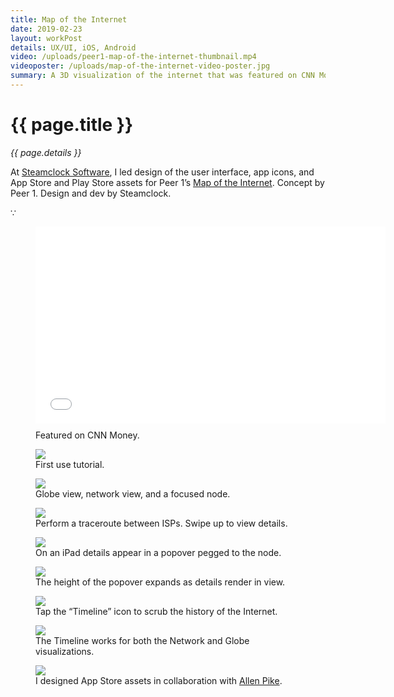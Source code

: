 ```yaml
---
title: Map of the Internet
date: 2019-02-23
layout: workPost
details: UX/UI, iOS, Android
video: /uploads/peer1-map-of-the-internet-thumbnail.mp4
videoposter: /uploads/map-of-the-internet-video-poster.jpg
summary: A 3D visualization of the internet that was featured on CNN Money.
---
```

<div class="mw-900  bp1-u-textAlign-center  u-mar-auto  u-mar-b05">
    <h1 class="u-noMargin u-mar-b01">{{ page.title }}</h1>
    <p class="as-h5  u-mar-b05"><em>{{ page.details }}</em></p>
    <p class="as-h3" style="max-width: 100%;">At <a href="http://www.steamclock.com/" target="_blank">Steamclock Software</a>, I led design of the user interface, app icons, and App Store and Play Store assets for Peer 1’s <a href="https://itunes.apple.com/us/app/map-internet-by-peer-1-hosting/id605924222?ls=1&mt=8" target="_blank">Map of the Internet</a>. Concept by Peer 1. Design and dev by Steamclock.</p>
    <p class="as-h5  u-textAlign-center  u-mar-b05">&#8757;</p>
</div>
<figure class="mw-900  u-mar-lauto  u-mar-rauto  u-mar-b05  bp1-u-textAlign-center  animated fadeIn delay-1s vendor"><iframe src="//www.youtube.com/embed/1YdBsoh4lp8" width="560" height="315" frameborder="0"> </iframe>
    <figcaption style="margin-top: 10px;">Featured on <span class="fw7">CNN Money</span>.</figcaption>
</figure>

<div class="Grid  Grid--withGutters">
    <div class="Grid-cell  u-size1of2">
        <figure>
            <img src="/uploads/peer1-iphone-firstuse.jpg"/>
            <figcaption>First use tutorial.</figcaption>
        </figure>
    </div>
    <div class="Grid-cell  u-size1of2">
        <figure>
            <img src="/uploads/peer1-iphone-globe-3dgrid-node.jpg"/>
            <figcaption>Globe view, network view, and a focused node.</figcaption>
        </figure>
    </div>
    <div class="Grid-cell  u-size1of2">
        <figure>
            <img src="/uploads/peer1-iphone-search-traceroute-results.jpg"/>
            <figcaption>Perform a traceroute between ISPs. Swipe up to view details.</figcaption>
        </figure>
    </div>
    <div class="Grid-cell  u-size1of2">
        <figure>
            <img src="/uploads/peer1-ipad-node.jpg"/>
            <figcaption>On an iPad details appear in a popover pegged to the node.</figcaption>
        </figure>
    </div>
    <div class="Grid-cell  u-size1of2">
        <figure>
            <img src="/uploads/peer1-ipad-traceroute.jpg"/>
            <figcaption>The height of the popover expands as details render in view.</figcaption>
        </figure>
    </div>
    <div class="Grid-cell  u-size1of2">
        <figure>
            <img src="/uploads/peer1-ipad-timeline.jpg"/>
            <figcaption>Tap the “Timeline” icon to scrub the history of the Internet.</figcaption>
        </figure>
    </div>
    <div class="Grid-cell  u-size1of2">
        <figure>
            <img src="/uploads/peer1-ipad-timeline-globe.jpg"/>
            <figcaption>The Timeline works for both the Network and Globe visualizations.</figcaption>
        </figure>
    </div>
    <div class="Grid-cell  u-size1of2">
        <figure>
            <img src="/uploads/peer1-appstore.jpg"/>
            <figcaption>I designed App Store assets in collaboration with <a href="https://allenpike.com/" title="The blog of Allen Pike">Allen Pike</a>.</figcaption>
        </figure>
    </div>
</div>